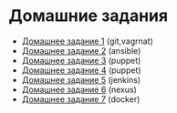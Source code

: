 # Домашние задания

- [Домашнее задание 1](02-tools/README.md#домашнее-задание-1) (git,vagrnat)
- [Домашнее задание 2](03-4-ansible/README.md#домашнее-задание-2) (ansible)
- [Домашнее задание 3](05-puppet/README.md#домашнее-задание-3) (puppet)
- [Домашнее задание 4](06-puppet/README.md#домашнее-задание-4) (puppet)
- [Домашнее задание 5](07-jenkins/README.md#домашнее-задание-5) (jenkins)
- [Домашнее задание 6](08-nexus/README.md#домашнее-задание-6) (nexus)
- [Домашнее задание 7](09-docker/README.md#домашнее-задание-7) (docker)
